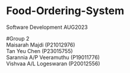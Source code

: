 # Food-Ordering-System

Software Development 
AUG2023

#Group 2</br>
Maisarah Majdi (P21012976)</br>
Tan Yeu Chen (P23015755)</br>
Sarannia A/P Veeramuthu (P19011776)</br>
Vishvaa A/L Logeswaran (P20012556)
